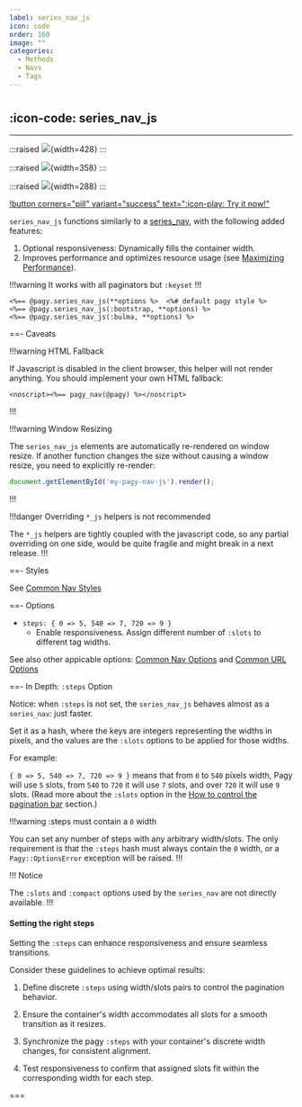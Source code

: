 ```yaml
---
label: series_nav_js
icon: code
order: 160
image: ""
categories:
  - Methods
  - Navs
  - Tags
---
```


#

## :icon-code: series_nav_js

---

:::raised
![](../../assets/images/series_nav_js-11.png){width=428}
:::

:::raised
![](../../assets/images/series_nav_js-9.png){width=358}
:::

:::raised
![](../../assets/images/series_nav_js-7.png){width=288}
:::
<br/>

[!button corners="pill" variant="success" text=":icon-play: Try it now!"](../../sandbox/playground#3-demo-app)

`series_nav_js` functions similarly to a [series_nav](series_nav.md), with the following added features:

1. Optional responsiveness: Dynamically fills the container width.
2. Improves performance and optimizes resource usage (see [Maximizing Performance](../../guides/how-to#maximize-performance)).

!!!warning It works with all paginators but `:keyset`
!!!

```erb
<%== @pagy.series_nav_js(**options %>  <%# default pagy style %>
<%== @pagy.series_nav_js(:bootstrap, **options) %>
<%== @pagy.series_nav_js(:bulma, **options) %>
```
  
==- Caveats

!!!warning HTML Fallback

If Javascript is disabled in the client browser, this helper will not render anything. You should implement your own HTML fallback:

```erb
<noscript><%== pagy_nav(@pagy) %></noscript>
```

!!!

!!!warning Window Resizing

The `series_nav_js` elements are automatically re-rendered on window resize. If another function changes the size without causing a window resize, you need to explicitly re-render:

```js
document.getElementById('my-pagy-nav-js').render();
```

!!!

!!!danger Overriding `*_js` helpers is not recommended

The `*_js` helpers are tightly coupled with the javascript code, so any partial overriding on one side, would be quite fragile
and might break in a next release.
!!!

==- Styles

See [Common Nav Styles](../methods#common-nav-styles)

==- Options

- `steps: { 0 => 5, 540 => 7, 720 => 9 }`
  - Enable responsiveness. Assign different number of `:slots` to different tag widths.

See also other appicable options: [Common Nav Options](../methods#common-nav-options) and [Common URL Options](../paginators#common-url-options)

==- In Depth: `:steps` Option

Notice: when `:steps` is not set, the `series_nav_js` behaves almost as a `series_nav`: just faster.

Set it as a hash, where the keys are integers representing the widths in pixels, and the values are the `:slots` options to be
applied for those widths.

For example:

`{ 0 => 5, 540 => 7, 720 => 9 }` means that from `0` to `540` pixels width, Pagy will use `5` slots, from `540` to `720` it will
use `7` slots, and over `720` it will use `9` slots. (Read more about the `:slots`
option in the [How to control the pagination bar](../../guides/how-to#control-the-pagination-bar) section.)

!!!warning :steps must contain a `0` width 

You can set any number of steps with any arbitrary width/slots. The only requirement is
that the `:steps` hash must always contain the `0` width, or a `Pagy::OptionsError` exception will be raised.
!!!

!!! Notice

The `:slots` and `:compact` options used by the `series_nav` are not directly available.
!!!

#### Setting the right steps

Setting the `:steps` can enhance responsiveness and ensure seamless transitions.

Consider these guidelines to achieve optimal results:

1. Define discrete `:steps` using width/slots pairs to control the pagination behavior.

2. Ensure the container's width accommodates all slots for a smooth transition as it resizes.

3. Synchronize the pagy `:steps` with your container's discrete width changes, for consistent alignment.

4. Test responsiveness to confirm that assigned slots fit within the corresponding width for each step.

===
